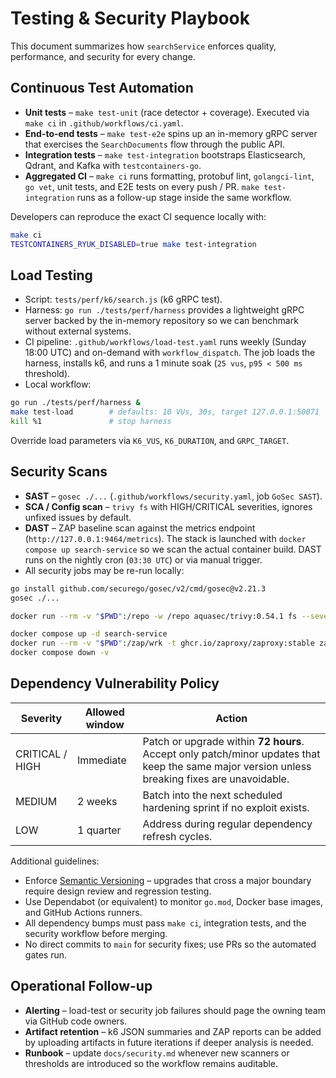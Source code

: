 # Testing & Security Playbook

This document summarizes how `searchService` enforces quality, performance, and security for every change.

## Continuous Test Automation

- **Unit tests** – `make test-unit` (race detector + coverage). Executed via `make ci` in `.github/workflows/ci.yaml`.
- **End-to-end tests** – `make test-e2e` spins up an in-memory gRPC server that exercises the `SearchDocuments` flow through the public API.
- **Integration tests** – `make test-integration` bootstraps Elasticsearch, Qdrant, and Kafka with `testcontainers-go`.
- **Aggregated CI** – `make ci` runs formatting, protobuf lint, `golangci-lint`, `go vet`, unit tests, and E2E tests on every push / PR. `make test-integration` runs as a follow-up stage inside the same workflow.

Developers can reproduce the exact CI sequence locally with:

```bash
make ci
TESTCONTAINERS_RYUK_DISABLED=true make test-integration
```

## Load Testing

- Script: `tests/perf/k6/search.js` (k6 gRPC test).
- Harness: `go run ./tests/perf/harness` provides a lightweight gRPC server backed by the in-memory repository so we can benchmark without external systems.
- CI pipeline: `.github/workflows/load-test.yaml` runs weekly (Sunday 18:00 UTC) and on-demand with `workflow_dispatch`. The job loads the harness, installs k6, and runs a 1 minute soak (`25 vus`, `p95 < 500 ms` threshold).
- Local workflow:

```bash
go run ./tests/perf/harness &
make test-load        # defaults: 10 VUs, 30s, target 127.0.0.1:50071
kill %1               # stop harness
```

Override load parameters via `K6_VUS`, `K6_DURATION`, and `GRPC_TARGET`.

## Security Scans

- **SAST** – `gosec ./...` (`.github/workflows/security.yaml`, job `GoSec SAST`).
- **SCA / Config scan** – `trivy fs` with HIGH/CRITICAL severities, ignores unfixed issues by default.
- **DAST** – ZAP baseline scan against the metrics endpoint (`http://127.0.0.1:9464/metrics`). The stack is launched with `docker compose up search-service` so we scan the actual container build. DAST runs on the nightly cron (`03:30 UTC`) or via manual trigger.
- All security jobs may be re-run locally:

```bash
go install github.com/securego/gosec/v2/cmd/gosec@v2.21.3
gosec ./...

docker run --rm -v "$PWD":/repo -w /repo aquasec/trivy:0.54.1 fs --severity CRITICAL,HIGH --ignore-unfixed .

docker compose up -d search-service
docker run --rm -v "$PWD":/zap/wrk -t ghcr.io/zaproxy/zaproxy:stable zap-baseline.py -t http://host.docker.internal:9464/metrics -m 2 -I
docker compose down -v
```

## Dependency Vulnerability Policy

| Severity | Allowed window | Action |
|----------|----------------|--------|
| CRITICAL / HIGH | Immediate | Patch or upgrade within **72 hours**. Accept only patch/minor updates that keep the same major version unless breaking fixes are unavoidable. |
| MEDIUM | 2 weeks | Batch into the next scheduled hardening sprint if no exploit exists. |
| LOW | 1 quarter | Address during regular dependency refresh cycles. |

Additional guidelines:

- Enforce [Semantic Versioning](https://semver.org/) – upgrades that cross a major boundary require design review and regression testing.
- Use Dependabot (or equivalent) to monitor `go.mod`, Docker base images, and GitHub Actions runners.
- All dependency bumps must pass `make ci`, integration tests, and the security workflow before merging.
- No direct commits to `main` for security fixes; use PRs so the automated gates run.

## Operational Follow-up

- **Alerting** – load-test or security job failures should page the owning team via GitHub code owners.
- **Artifact retention** – k6 JSON summaries and ZAP reports can be added by uploading artifacts in future iterations if deeper analysis is needed.
- **Runbook** – update `docs/security.md` whenever new scanners or thresholds are introduced so the workflow remains auditable.
